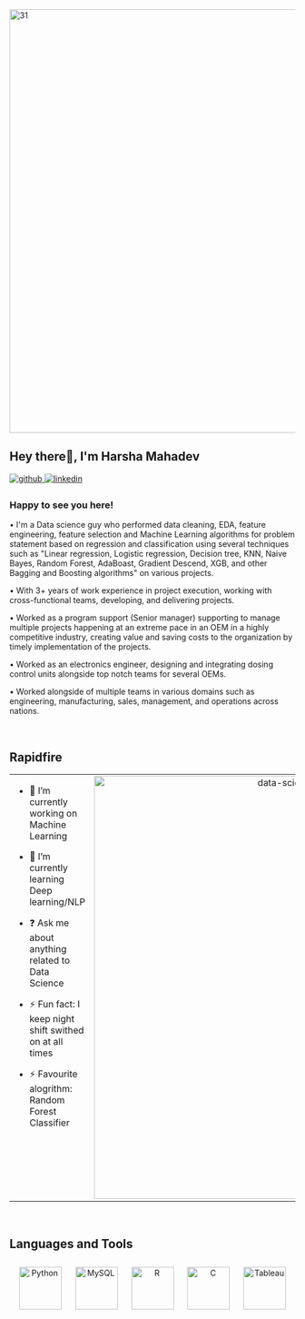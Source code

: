 <img width="746" alt="31" src="https://user-images.githubusercontent.com/122000405/220536672-386a8b86-5af1-404e-b222-2b99ab1613ab.png">

## Hey there👋, I'm Harsha Mahadev  
  

<a href="https://github.com/harshamahadev13" target="_blank">
<img src=https://img.shields.io/badge/github-%2324292e.svg?&style=for-the-badge&logo=github&logoColor=white alt=github style="margin-bottom: 5px;" />
</a>
<a href="https://linkedin.com/in/mahadev-venkata-sai-harsha" target="_blank">
<img src=https://img.shields.io/badge/linkedin-%231E77B5.svg?&style=for-the-badge&logo=linkedin&logoColor=white alt=linkedin style="margin-bottom: 5px;" />
</a>  


### Happy to see you here! 

• I'm a Data science guy who performed data cleaning, EDA, feature engineering, feature selection and Machine Learning algorithms for problem statement based on regression and classification using several techniques such as "Linear regression, Logistic regression, Decision tree, KNN, Naive Bayes, Random Forest, AdaBoast, Gradient Descend, XGB, and other Bagging and Boosting algorithms" on various projects.

• With 3+ years of work experience in project execution, working with cross-functional teams, developing, and delivering projects.

• Worked as a program support (Senior manager) supporting to manage multiple projects happening at an extreme pace in an OEM in a highly competitive industry, creating value and saving costs to the organization by timely implementation of the projects. 

• Worked as an electronics engineer, designing and integrating dosing control units alongside top notch teams for several OEMs.

• Worked alongside of multiple teams in various domains such as engineering, manufacturing, sales, management, and operations across nations.

  
<br/>  


## Rapidfire  
<table><tr><td valign="top" width="50%">

- 🔭 I’m currently working on Machine Learning 
  

- 🌱 I’m currently learning Deep learning/NLP  
  

- ❓ Ask me about anything related to Data Science  
  

- ⚡ Fun fact: I keep night shift swithed on at all times   
  
  
- ⚡ Favourite alogrithm: Random Forest Classifier


</td><td valign="top" width="50%">

<div align="center">
<img width="745" alt="data-science-life-cycle" src="https://user-images.githubusercontent.com/122000405/220536881-2e51479e-05cb-4b2e-8ded-b035a32533a8.png">
</div>  


</td></tr></table>  

<br/> 


## Languages and Tools  
<div align="center">  
<a href="https://www.python.org/" target="_blank"><img style="margin: 10px" src="https://profilinator.rishav.dev/skills-assets/python-original.svg" alt="Python" height="75" /></a>  
<a href="https://www.mysql.com/" target="_blank"><img style="margin: 10px" src="https://profilinator.rishav.dev/skills-assets/mysql-original-wordmark.svg" alt="MySQL" height="75" /></a>  
<a href="https://www.r-project.org/" target="_blank"><img style="margin: 10px" src="https://profilinator.rishav.dev/skills-assets/r.svg" alt="R" height="75" /></a>  
<a href="https://www.cprogramming.com/" target="_blank"><img style="margin: 10px" src="https://profilinator.rishav.dev/skills-assets/c-original.svg" alt="C" height="75" /></a>  
<a href="https://www.tableau.com/" target="_blank"><img style="margin: 10px" src="https://profilinator.rishav.dev/skills-assets/tableau.svg" alt="Tableau" height="75" /></a>  
</div>  

<br/>  
<br/>  
<br/>  
<br/>

